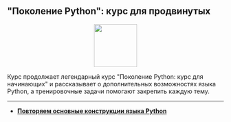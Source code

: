 ## "Поколение Python": курс для продвинутых

<div id="header" align="center">
  <img src="https://cdn.stepik.net/media/cache/images/courses/68343/cover_smiwB3b/7dc87056cab89185c092db69f1139227.png" width="100"/>
</div>

Курс продолжает легендарный курс "Поколение Python: курс для начинающих" и рассказывает о дополнительных возможностях языка Python, а тренировочные задачи помогают закрепить каждую тему.

---

- [**Повторяем основные конструкции языка Python**]()

